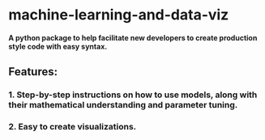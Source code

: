 # machine-learning-and-data-viz
#### A python package to help facilitate new developers to create production style code with easy syntax.

## Features:
### 1. Step-by-step instructions on how to use models, along with their mathematical understanding and parameter tuning.
### 2. Easy to create visualizations.
